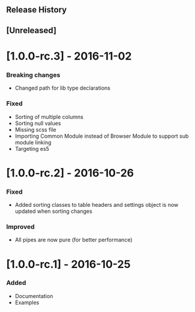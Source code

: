 Release History
---------------
## [Unreleased]

# [1.0.0-rc.3] - 2016-11-02
### Breaking changes
- Changed path for lib type declarations 

### Fixed
- Sorting of multiple columns
- Sorting null values
- Missing scss file
- Importing Common Module instead of Browser Module to support sub module linking
- Targeting es5

# [1.0.0-rc.2] - 2016-10-26

### Fixed
- Added sorting classes to table headers and settings object is now updated when sorting changes

### Improved
- All pipes are now pure (for better performance)

# [1.0.0-rc.1] - 2016-10-25

### Added
- Documentation
- Examples

